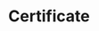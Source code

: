 ---
title: Certificate
menu:
  product_voyager_5.0.1:
    identifier: certificate
    name: Certificate
    parent: user-guide
    weight: 80
left_menu: product_voyager_5.0.1
---